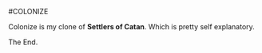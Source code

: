#COLONIZE

Colonize is my clone of **Settlers of Catan**. 
Which is pretty self explanatory. 

The End.
